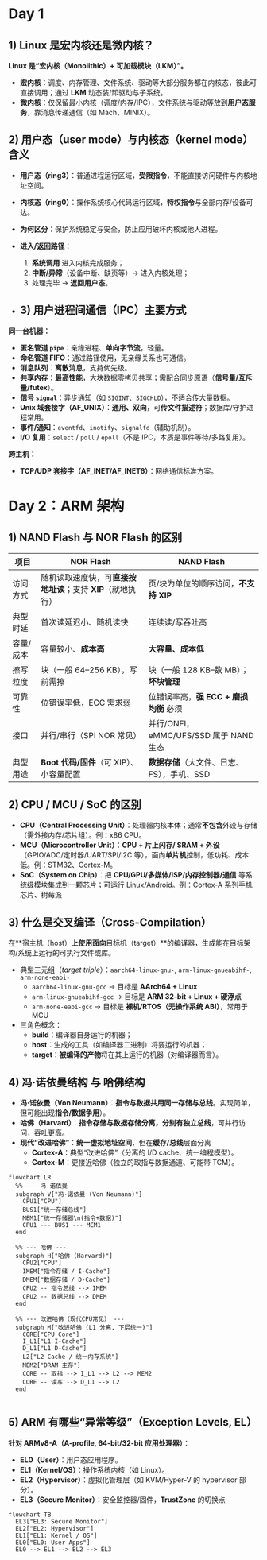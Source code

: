 # Day 1

## 1) Linux 是宏内核还是微内核？
**Linux 是“宏内核（Monolithic）+ 可加载模块（LKM）”。**
- **宏内核**：调度、内存管理、文件系统、驱动等大部分服务都在内核态，彼此可直接调用；通过 **LKM** 动态装/卸驱动与子系统。
- **微内核**：仅保留最小内核（调度/内存/IPC），文件系统与驱动等放到**用户态服务**，靠消息传递通信（如 Mach、MINIX）。

## 2) 用户态（user mode）与内核态（kernel mode）含义
- **用户态（ring3）**：普通进程运行区域，**受限指令**，不能直接访问硬件与内核地址空间。
- **内核态（ring0）**：操作系统核心代码运行区域，**特权指令**与全部内存/设备可达。
- **为何区分**：保护系统稳定与安全，防止应用破坏内核或他人进程。
- **进入/返回路径**：
  1. **系统调用** 进入内核完成服务；
  2. **中断/异常**（设备中断、缺页等）→ 进入内核处理；
  3. 处理完毕 → **返回用户态**。


  
- ## 3) 用户进程间通信（IPC）主要方式
**同一台机器：**
- **匿名管道 `pipe`**：亲缘进程、**单向字节流**，轻量。
- **命名管道 FIFO**：通过路径使用，无亲缘关系也可通信。
- **消息队列**：**离散消息**，支持优先级。
- **共享内存**：**最高性能**，大块数据零拷贝共享；需配合同步原语（**信号量/互斥量/futex**）。
- **信号 `signal`**：异步通知（如 `SIGINT`、`SIGCHLD`），不适合传大量数据。
- **Unix 域套接字（AF_UNIX）**：**通用、双向**，可**传文件描述符**；数据库/守护进程常用。
- **事件/通知**：`eventfd`、`inotify`、`signalfd`（辅助机制）。
- **I/O 复用**：`select` / `poll` / `epoll`（不是 IPC，本质是事件等待/多路复用）。

**跨主机：**
- **TCP/UDP 套接字（AF_INET/AF_INET6）**：网络通信标准方案。

# Day 2：ARM 架构
## 1) NAND Flash 与 NOR Flash 的区别
| 项目 | NOR Flash | NAND Flash |
|---|---|---|
| 访问方式 | 随机读取速度快，可**直接按地址读**；支持 **XIP**（就地执行） | 页/块为单位的顺序访问，**不支持 XIP** |
| 典型时延 | 首次读延迟小、随机读快 | 连续读/写吞吐高 |
| 容量/成本 | 容量较小、**成本高** | **大容量、成本低** |
| 擦写粒度 | 块（一般 64–256 KB），写前需擦 | 块（一般 128 KB–数 MB）；**坏块管理** |
| 可靠性 | 位错误率低，ECC 需求弱 | 位错误率高，**强 ECC + 磨损均衡** 必须 |
| 接口 | 并行/串行（SPI NOR 常见） | 并行/ONFI，eMMC/UFS/SSD 属于 NAND 生态 |
| 典型用途 | **Boot 代码/固件**（可 XIP）、小容量配置 | **数据存储**（大文件、日志、FS），手机、SSD |

## 2) CPU / MCU / SoC 的区别
- **CPU（Central Processing Unit）**：处理器内核本体；通常**不包含**外设与存储（需外接内存/芯片组）。例：x86 CPU。
- **MCU（Microcontroller Unit）**：**CPU + 片上闪存/ SRAM + 外设**（GPIO/ADC/定时器/UART/SPI/I2C 等），面向**单片机**控制，低功耗、成本低。例：STM32、Cortex-M。
- **SoC（System on Chip）**：把 **CPU/GPU/多媒体/ISP/内存控制器/通信** 等系统级模块集成到一颗芯片；可运行 Linux/Android。例：Cortex-A 系列手机芯片、树莓派


## 3) 什么是交叉编译（Cross-Compilation）
在**宿主机（host）**上使用面向**目标机（target）**的编译器，生成能在目标架构/系统上运行的可执行文件或库。  
- 典型三元组（*target triple*）：`aarch64-linux-gnu-`, `arm-linux-gnueabihf-`, `arm-none-eabi-`  
  - `aarch64-linux-gnu-gcc` → 目标是 **AArch64 + Linux**  
  - `arm-linux-gnueabihf-gcc` → 目标是 **ARM 32-bit + Linux + 硬浮点**  
  - `arm-none-eabi-gcc` → 目标是 **裸机/RTOS（无操作系统 ABI）**，常用于 MCU
- 三角色概念：  
  - **build**：编译器自身运行的机器；  
  - **host**：生成的工具（如编译器二进制）将要运行的机器；  
  - **target**：**被编译的产物**将在其上运行的机器（对编译器而言）。


## 4) 冯·诺依曼结构 与 哈佛结构
- **冯·诺依曼（Von Neumann）**：**指令与数据共用同一存储与总线**。实现简单，但可能出现**指令/数据争用**）。
- **哈佛（Harvard）**：**指令存储与数据存储分离，分别有独立总线**，可并行访问，吞吐更高。
- **现代“改进哈佛”**：**统一虚拟地址空间**，但在**缓存/总线**层面分离 
  - **Cortex-A**：典型“改进哈佛”（分离的 I/D cache、统一编程模型）。  
  - **Cortex-M**：更接近哈佛（独立的取指与数据通道、可能带 TCM）。
 
  
```mermaid
flowchart LR
  %% --- 冯·诺依曼 ---
  subgraph V["冯·诺依曼 (Von Neumann)"]
    CPU1["CPU"]
    BUS1["统一存储总线"]
    MEM1["统一存储器\n(指令+数据)"]
    CPU1 --- BUS1 --- MEM1
  end

  %% --- 哈佛 ---
  subgraph H["哈佛 (Harvard)"]
    CPU2["CPU"]
    IMEM["指令存储 / I-Cache"]
    DMEM["数据存储 / D-Cache"]
    CPU2 -- 指令总线 --> IMEM
    CPU2 -- 数据总线 --> DMEM
  end

  %% --- 改进哈佛（现代CPU常见） ---
  subgraph M["改进哈佛 (L1 分离, 下层统一)"]
    CORE["CPU Core"]
    I_L1["L1 I-Cache"]
    D_L1["L1 D-Cache"]
    L2["L2 Cache / 统一内存系统"]
    MEM2["DRAM 主存"]
    CORE -- 取指 --> I_L1 --> L2 --> MEM2
    CORE -- 读写 --> D_L1 --> L2
  end


```


  ## 5) ARM 有哪些“异常等级”（Exception Levels, EL）
**针对 ARMv8-A（A-profile, 64-bit/32-bit 应用处理器）**：
- **EL0（User）**：用户态应用程序。  
- **EL1（Kernel/OS）**：操作系统内核（如 Linux）。  
- **EL2（Hypervisor）**：虚拟化管理层（如 KVM/Hyper-V 的 hypervisor 部分）。  
- **EL3（Secure Monitor）**：安全监控器/固件，**TrustZone** 的切换点

```mermaid
flowchart TB
  EL3["EL3: Secure Monitor"]
  EL2["EL2: Hypervisor"]
  EL1["EL1: Kernel / OS"]
  EL0["EL0: User Apps"]
  EL0 --> EL1 --> EL2 --> EL3
```
